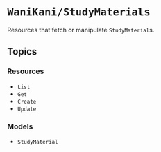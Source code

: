 # ``WaniKani/StudyMaterials``

Resources that fetch or manipulate ``StudyMaterial``s.

## Topics

### Resources

- ``List``
- ``Get``
- ``Create``
- ``Update``

### Models

- ``StudyMaterial``

